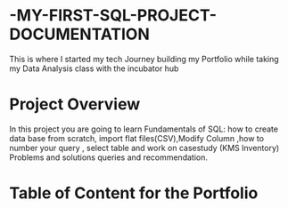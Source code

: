 # -MY-FIRST-SQL-PROJECT-DOCUMENTATION
This is where I started my tech Journey building my Portfolio while taking my Data Analysis class with the incubator hub
 # Project Overview
 In this project you are going to learn Fundamentals of SQL: how to create data base from scratch, import flat files(CSV),Modify Column ,how to number your query , select table and work on casestudy  (KMS Inventory) Problems and solutions queries and recommendation.
 # Table of Content for the Portfolio
